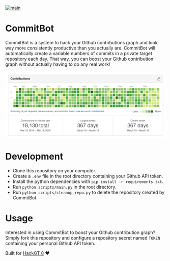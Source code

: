 [![main](https://github.com/matthewbrown77/CommitBot/actions/workflows/main.yml/badge.svg)](https://github.com/matthewbrown77/CommitBot/actions/workflows/main.yml)

# CommitBot
CommitBot is a system to hack your Github contributions graph and look way more consistently productive than you actually are. CommitBot will automatically create a variable numbers of commits in a private target repository each day. That way, you can boost your Github contribution graph without actually having to do any real work!

<p align="center">
  <img src="./img/contributions.png" alt="Github Contributions graph" width="738">
</p>

# Development
* Clone this repository on your computer.
* Create a `.env` file in the root directory containing your Github API token.
* Install the python dependencies with `pip install -r requirements.txt`.
* Run `python scripts/main.py` in the root directory.
* Run `python scripts/cleanup_repo.py` to delete the repository created by CommitBot.

# Usage
Interested in using CommitBot to boost your Github contribution graph? Simply fork this repository and configure a repository secret named `TOKEN` containing your personal Github API token.

Built for [HackGT 8](https://hack.gt) :heart: